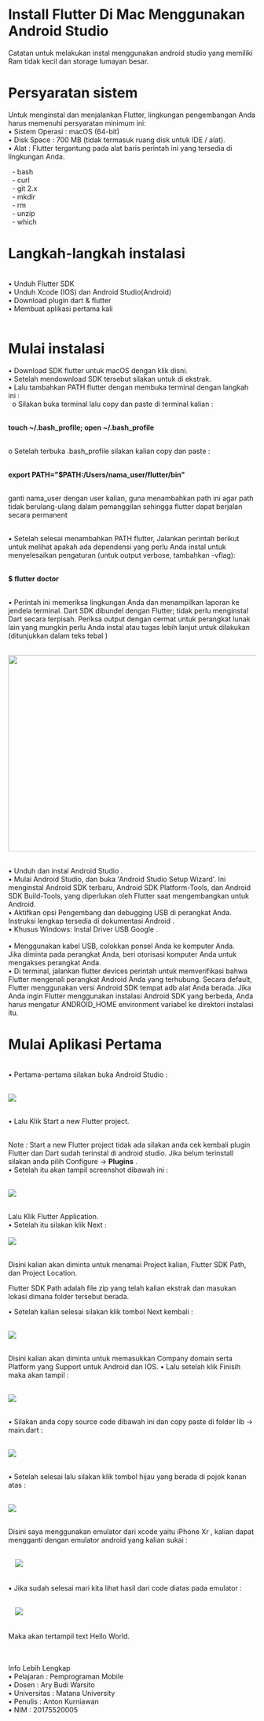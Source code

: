 <h1>Install Flutter Di Mac Menggunakan Android Studio</h1>
Catatan untuk melakukan instal menggunakan android studio yang memiliki Ram tidak kecil dan storage lumayan besar.<br>
<h1>Persyaratan sistem</h1>
Untuk menginstal dan menjalankan Flutter, lingkungan pengembangan Anda harus memenuhi persyaratan minimum ini:<br>
  •	Sistem Operasi : macOS (64-bit)<br>
  •	Disk Space : 700 MB (tidak termasuk ruang disk untuk IDE / alat).<br>
  •	Alat : Flutter tergantung pada alat baris perintah ini yang tersedia di lingkungan Anda.<br>
  <p>
    &nbsp -	bash <br>
    &nbsp -	curl <br>
    &nbsp -	git 2.x <br>
    &nbsp -	mkdir <br>
    &nbsp -	rm <br>
    &nbsp -	unzip <br>
    &nbsp -	which <br>
  </p>
<h1>Langkah-langkah instalasi</h1><br>
•	Unduh Flutter SDK <br>
•	Unduh Xcode (IOS) dan Android Studio(Android)<br>
•	Download plugin dart & flutter<br>
•	Membuat aplikasi pertama kali<br>
 

<h1>Mulai instalasi</h1>
•	Download SDK flutter untuk macOS dengan klik disni.<br>
•	Setelah mendownload SDK tersebut silakan untuk di ekstrak.<br>
•	Lalu tambahkan PATH flutter dengan membuka terminal dengan langkah ini :<br>
&nbsp o	Silakan buka terminal lalu copy dan paste di terminal kalian :<br><br>

  <b>touch ~/.bash_profile; open ~/.bash_profile</b> <br><br>
 
o	Setelah terbuka .bash_profile  silakan kalian copy dan paste :<br><br>

  <b>export PATH="$PATH:/Users/nama_user/flutter/bin"</b><br><br>

ganti nama_user dengan user kalian, guna menambahkan path ini agar path tidak berulang-ulang dalam pemanggilan sehingga flutter dapat berjalan secara permanent <br><br>

•	Setelah selesai menambahkan PATH flutter, Jalankan perintah berikut untuk melihat apakah ada dependensi yang perlu Anda instal untuk menyelesaikan pengaturan (untuk output verbose, tambahkan -vflag):<br><br>

<b>$ flutter doctor</b><br><br>

•	Perintah ini memeriksa lingkungan Anda dan menampilkan laporan ke jendela terminal. Dart SDK dibundel dengan Flutter; tidak perlu menginstal Dart secara terpisah. Periksa output dengan cermat untuk perangkat lunak lain yang mungkin perlu Anda instal atau tugas lebih lanjut untuk dilakukan (ditunjukkan dalam teks tebal )<br><br>

<img src="Screen Shot 2019-09-20 at 08.05.02.png" style="height:400px;width:700px"><br><br>
    


•	Unduh dan instal Android Studio .<br>
•	Mulai Android Studio, dan buka 'Android Studio Setup Wizard'. Ini menginstal Android SDK terbaru, Android SDK Platform-Tools, dan Android SDK Build-Tools, yang diperlukan oleh Flutter saat mengembangkan untuk Android. <br>
•	Aktifkan opsi Pengembang dan debugging USB di perangkat Anda. Instruksi lengkap tersedia di dokumentasi Android .<br>
•	Khusus Windows: Instal Driver USB Google .<br><br>
•	Menggunakan kabel USB, colokkan ponsel Anda ke komputer Anda. <br>Jika diminta pada perangkat Anda, beri otorisasi komputer Anda untuk mengakses perangkat Anda. <br>
•	Di terminal, jalankan flutter devices perintah untuk memverifikasi bahwa Flutter mengenali perangkat Android Anda yang terhubung. Secara default, Flutter menggunakan versi Android SDK tempat adb alat Anda berada. Jika Anda ingin Flutter menggunakan instalasi Android SDK yang berbeda, Anda harus mengatur ANDROID_HOME environment variabel ke direktori instalasi itu.<br>



<h1>Mulai Aplikasi Pertama</h1><br>
•	Pertama-pertama silakan buka Android Studio :<br><br>

<img src="Android.png"><br><br>

 

•	Lalu Klik Start a new Flutter project.<br><br>

Note : Start a new Flutter project tidak ada silakan anda cek kembali plugin Flutter dan Dart sudah terinstal di android studio. Jika  belum terinstall silakan anda pilih Configure -> <b>Plugins</b> .<br>
•	Setelah itu akan tampil screenshot dibawah ini :<br><br>
 
<img src="Android2.png"><br><br>

Lalu Klik Flutter Application.<br>
•	Setelah itu silakan klik Next : <br><br>
 <img src="Android3.png"><br><br>

Disini kalian akan diminta untuk menamai Project kalian, Flutter SDK Path, dan Project Location.<br>

Flutter SDK Path adalah file zip yang telah kalian ekstrak dan masukan lokasi dimana folder tersebut berada.<br>

•	Setelah kalian selesai silakan klik tombol Next kembali :<br><br>
 
  <img src="Android4.png"><br><br>

Disini kalian akan diminta untuk memasukkan Company domain serta Platform yang Support untuk Android dan IOS.
•	Lalu setelah klik Finisih maka akan tampil :<br><br>

 <img src="Android5.png"><br><br>
 
•	Silakan anda copy source code dibawah ini dan copy paste di folder lib -> main.dart :<br><br>
  
  <img src="Screen Shot 2019-09-20 at 08.05.53.png"><br><br>

•	Setelah selesai lalu silakan klik tombol hijau yang berada di pojok kanan atas :<br><br>

<img src="Android6.png"><br><br>

 
Disini saya menggunakan emulator dari xcode yaitu iPhone Xr , kalian dapat mengganti dengan emulator android yang kalian sukai :<br><br>
 
 <img src="Android7.png"><br><br>


•	Jika sudah selesai mari kita lihat hasil dari code diatas pada emulator : <br><br>
 
 <img src="Android8.png"><br><br>
 

Maka akan tertampil text Hello World.<br><br>
 

Info Lebih Lengkap<br>
•	Pelajaran : Pemprograman Mobile<br>
•	Dosen : Ary Budi Warsito<br>
•	Universitas : Matana University<br>
•	Penulis : Anton Kurniawan<br>
•	NIM : 20175520005<br>


